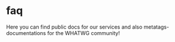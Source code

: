 # faq
Here you can find public docs for our services and also metatags-documentations for the WHATWG community!
